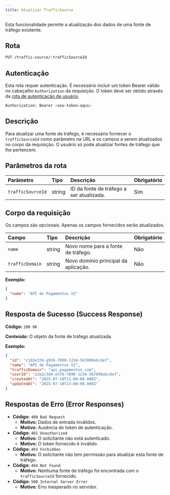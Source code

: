 ```yaml
---
title: Atualizar TrafficSource
---
```


Esta funcionalidade permite a atualização dos dados de uma fonte de tráfego existente.

## Rota

```bash
PUT /traffic-source/:trafficSourceId
```

## Autenticação

Esta rota requer autenticação. É necessário incluir um token Bearer válido no cabeçalho `Authorization` da requisição. O token deve ser obtido através da [rota de autenticação de usuário](/user/authuser/).

```bash
Authorization: Bearer <seu-token-aqui>
```

## Descrição

Para atualizar uma fonte de tráfego, é necessário fornecer o `trafficSourceId` como parâmetro na URL e os campos a serem atualizados no corpo da requisição. O usuário só pode atualizar fontes de tráfego que lhe pertencem.

## Parâmetros da rota

| Parâmetro         | Tipo   | Descrição                                | Obrigatório |
| :---------------- | :----- | :--------------------------------------- | :---------- |
| `trafficSourceId` | string | ID da fonte de tráfego a ser atualizada. | Sim         |

## Corpo da requisição

Os campos são opcionais. Apenas os campos fornecidos serão atualizados.

| Campo           | Tipo   | Descrição                            | Obrigatório |
| :-------------- | :----- | :----------------------------------- | :---------- |
| `name`          | string | Novo nome para a fonte de tráfego.   | Não         |
| `trafficDomain` | string | Novo domínio principal da aplicação. | Não         |

**Exemplo:**

```json
{
  "name": "API de Pagamentos V2"
}
```

## Resposta de Sucesso (Success Response)

**Código:** `200 OK`

**Conteúdo:** O objeto da fonte de tráfego atualizada.

**Exemplo:**

```json
{
  "id": "c1d2e3f4-g5h6-7890-1234-567890abcdef",
  "name": "API de Pagamentos V2",
  "trafficDomain": "api.pagamentos.com",
  "userId": "a1b2c3d4-e5f6-7890-1234-567890abcdef",
  "createdAt": "2025-07-10T11:00:00.000Z",
  "updatedAt": "2025-07-10T13:00:00.000Z"
}
```

## Respostas de Erro (Error Responses)

- **Código:** `400 Bad Request`
  - **Motivo:** Dados de entrada inválidos.
  - **Motivo:** Ausência do token de autenticação.
- **Código:** `401 Unauthorized`
  - **Motivo:** O solicitante não está autenticado.
  - **Motivo:** O token fornecido é inválido.
- **Código:** `403 Forbidden`
  - **Motivo:** O solicitante não tem permissão para atualizar esta fonte de tráfego.
- **Código:** `404 Not Found`
  - **Motivo:** Nenhuma fonte de tráfego foi encontrada com o `trafficSourceId` fornecido.
- **Código:** `500 Internal Server Error`
  - **Motivo:** Erro inesperado no servidor.
